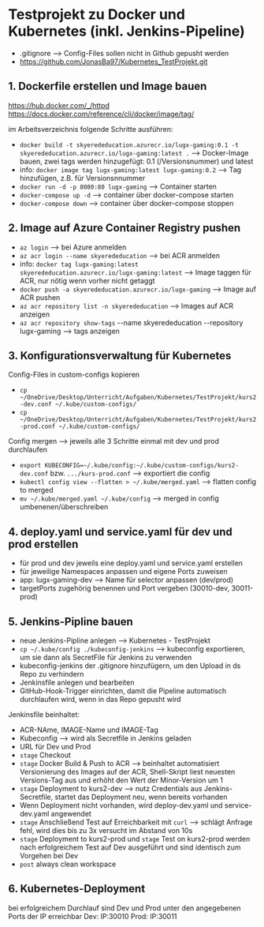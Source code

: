 # Testprojekt zu Docker und Kubernetes (inkl. Jenkins-Pipeline)
- .gitignore --> Config-Files sollen nicht in Github gepusht werden
- https://github.com/JonasBa97/Kubernetes_TestProjekt.git

## 1. Dockerfile erstellen und Image bauen
https://hub.docker.com/_/httpd
https://docs.docker.com/reference/cli/docker/image/tag/

im Arbeitsverzeichnis folgende Schritte ausführen:
- `docker build -t skyerededucation.azurecr.io/lugx-gaming:0.1 -t skyerededucation.azurecr.io/lugx-gaming:latest .` --> Docker-Image bauen, zwei tags werden hinzugefügt: 0.1 (/Versionsnummer) und latest
- info: `docker image tag lugx-gaming:latest lugx-gaming:0.2` --> Tag hinzufügen, z.B. für Versionsnnummer
- `docker run -d -p 8080:80 lugx-gaming` --> Container starten
- `docker-compose up -d` --> container über docker-compose starten
- `docker-compose down` --> container über docker-compose stoppen

## 2. Image auf Azure Container Registry pushen

- `az login` --> bei Azure anmelden
- `az acr login --name skyerededucation` --> bei ACR anmelden
- info: `docker tag lugx-gaming:latest skyerededucation.azurecr.io/lugx-gaming:latest` --> Image taggen für ACR, nur nötig wenn vorher nicht getaggt
- `docker push -a skyerededucation.azurecr.io/lugx-gaming` --> Image auf ACR pushen
- `az acr repository list -n skyerededucation` --> Images auf ACR anzeigen
- `az acr repository show-tags` --name skyerededucation --repository lugx-gaming --> tags anzeigen

## 3. Konfigurationsverwaltung für Kubernetes
Config-Files in custom-configs kopieren
- `cp ~/OneDrive/Desktop/Unterricht/Aufgaben/Kubernetes/TestProjekt/kurs2-dev.conf ~/.kube/custom-configs/`
- `cp ~/OneDrive/Desktop/Unterricht/Aufgaben/Kubernetes/TestProjekt/kurs2-prod.conf ~/.kube/custom-configs/`

Config mergen --> jeweils alle 3 Schritte einmal mit dev und prod durchlaufen
- `export KUBECONFIG=~/.kube/config:~/.kube/custom-configs/kurs2-dev.conf` bzw. `.../kurs-prod.conf` --> exportiert die config
- `kubectl config view --flatten > ~/.kube/merged.yaml` --> flatten config to merged
- `mv ~/.kube/merged.yaml ~/.kube/config` --> merged in config umbenenen/überschreiben

## 4. deploy.yaml und service.yaml für dev und prod erstellen
- für prod und dev jeweils eine deploy.yaml und service.yaml erstellen
- für jeweilige Namespaces anpassen und eigene Ports zuweisen
- app: lugx-gaming-dev --> Name für selector anpassen (dev/prod)
- targetPorts zugehörig benennen und Port vergeben (30010-dev, 30011-prod)

## 5. Jenkins-Pipline bauen
- neue Jenkins-Pipline anlegen --> Kubernetes - TestProjekt
- `cp ~/.kube/config ./kubeconfig-jenkins` --> kubeconfig exportieren, um sie dann als SecretFile für Jenkins zu verwenden
- kubeconfig-jenkins der .gitignore hinzufügern, um den Upload in ds Repo zu verhindern
- Jenkinsfile anlegen und bearbeiten
- GitHub-Hook-Trigger einrichten, damit die Pipeline automatisch durchlaufen wird, wenn in das Repo gepusht wird

Jenkinsfile beinhaltet:
- ACR-NAme, IMAGE-Name und IMAGE-Tag
- Kubeconfig --> wird als Secretfile in Jenkins geladen
- URL für Dev und Prod
- `stage` Checkout
- `stage` Docker Build & Push to ACR --> beinhaltet automatisiert Versionierung des Images auf der ACR, Shell-Skript liest neuesten Versions-Tag aus und erhöht den Wert der Minor-Version um 1
- `stage` Deployment to kurs2-dev --> nutz Credentials aus Jenkins-Secretfile, startet das Deployment neu, wenn bereits vorhanden
- Wenn Deployment nicht vorhanden, wird deploy-dev.yaml und service-dev.yaml angewendet
- `stage` Anschließend Test auf Erreichbarkeit mit `curl` --> schlägt Anfrage fehl, wird dies bis zu 3x versucht im Abstand von 10s
- `stage` Deployment to kurs2-prod und `stage` Test on kurs2-prod werden nach erfolgreichem Test auf Dev ausgeführt und sind identisch zum Vorgehen bei Dev
- `post` always clean workspace

## 6. Kubernetes-Deployment
bei erfolgreichem Durchlauf sind Dev und Prod unter den angegebenen Ports der IP erreichbar
Dev: IP:30010
Prod: IP:30011
